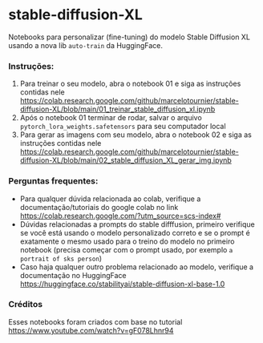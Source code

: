 # stable-diffusion-XL
Notebooks para personalizar (fine-tuning) do modelo Stable Diffusion XL usando a nova lib `auto-train` da HuggingFace.

### Instruções:
1. Para treinar o seu modelo, abra o notebook 01 e siga as instruções contidas nele https://colab.research.google.com/github/marcelotournier/stable-diffusion-XL/blob/main/01_treinar_stable_diffusion_xl.ipynb
2. Após o notebook 01 terminar de rodar, salvar o arquivo `pytorch_lora_weights.safetensors` para seu computador local
3. Para gerar as imagens com seu modelo, abra o notebook 02 e siga as instruções contidas nele https://colab.research.google.com/github/marcelotournier/stable-diffusion-XL/blob/main/02_stable_diffusion_XL_gerar_img.ipynb

### Perguntas frequentes:
- Para qualquer dúvida relacionada ao colab, verifique a documentação/tutoriais do google colab no link https://colab.research.google.com/?utm_source=scs-index#
- Dúvidas relacionadas a prompts do stable difffusion, primeiro verifique se você está usando o modelo personalizado correto e se o prompt é exatamente o mesmo usado para o treino do modelo no primeiro notebook (precisa começar com o prompt usado, por exemplo `a portrait of sks person`)
- Caso haja qualquer outro problema relacionado ao modelo, verifique a documentação no HuggingFace https://huggingface.co/stabilityai/stable-diffusion-xl-base-1.0

### Créditos
Esses notebooks foram criados com base no tutorial https://www.youtube.com/watch?v=gF078Lhnr94
